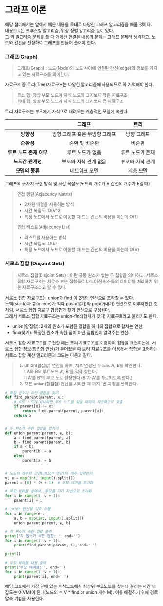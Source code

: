 그래프 이론
=
해당 챕터에서는 앞에서 배운 내용을 토대로 다양한 그래프 알고리즘을 배울 것이다.   
내용으로는 크루스칼 알고리즘, 위상 정렬 알고리즘 등이 있다.   
그 외 알고리즘 문제를 풀 때 개체간 연결된 내용의 문제는 그래프 문제라 생각하고, 노드와 간선을 선정하여 그래프를 만들어 풀어야 한다.
### 그래프(Graph)
> 그래프(Graph) : 노드(Node)와 노드 사이에 연결된 간선(edge)의 정보를 가지고 있는 자료구조를 의미한다.

자료구조 중 트리(Tree)자료구조는 다양한 알고리즘에 사용되므로 꼭 기억해야 한다.
>최소 힙: 항상 부모 노드가 자식 노드의 크기보다 작은 자료구조  
>최대 힙: 항상 부모 노드가 자식 노드의 크기보다 큰 자료구조

트리 자료구조는 부모에서 자식으로 내려오는 계층적인 모델에 속한다.
    
|                 |      **그래프**      |  **트리**   |
|:---------------:|:-----------------:|:---------:|
|     **방향성**     | 방향 그래프 혹은 무방향 그래프 |  방향 그래프   |
|     **순환성**     |     순환 빛 비순환      |    비순환    |
| **루트 노드 존재 여부** |     루트 노드가 없음     | 루트 노드가 존재 |
|   **노드간 관계성**   |   부모와 자식 관계 없음    | 부모와 자식 관계 |
|   **모델의 종류**    |      네트워크 모델      |   계층 모델   |

그래프의 구가지 구현 방식 및 시간 복잡도(노드의 개수가 V 간선의 개수가 E일 때)
> 인접 행렬(Adjacency Matrix)
> - 2차원 배열을 사용하는 방식
> - 시간 복잡도: O(V^2)
> - 특정 노드에서 노드로 이동할 때 드는 간선의 비용을 아는데 O(1)
> 
> 인접 리스트(Adjacency List)
> - 리스트를 사용하는 방식
> - 시간 복잡도: O(E)
> - 특정 노드에서 노드로 이동할 때 드는 간선의 비용을 아는데 O(V)

### 서로소 집합 (Disjoint Sets)
> 서로소 집합(Disjoint Sets) : 이란 공통 원소가 없는 두 집합을 의미하고, 서로소 집합 자료구조는 서로소 부분 집합들로 나누어진 원소들의 데이터를 처리하기 위한 자료구조라고 할 수 있다.   

서로소 집합 자료구조는 union과 find 이 2개의 연산으로 조작할 수 있다.   
스택(stack)과 큐(queue)가 각각 push(넣기)와 pop(꺼내기) 연산으로 이루어졌던 것처럼, 서로소 집합 자료구 합집합과 찾기 연산으로 구성된다.   
그래서 서로소 집합 자료구조는 union-find(합치기 찾기) 자료구로라고 불리기도 한다. 
- union(합집합): 2개의 원소가 포함된 집합을 하나의 집합으로 합치는 연산.
- find(찾기): 특정한 원소가 속한 집이 어떤 집합인지 알려주는 연산.  

서로소 집합 자료구조를 구현할 때는 트리 자료구조를 이용하여 집합을 표현하는데, 서로소 집합 정보(합집합 연산)가 주어졌을 때 트리 자료구조를 이용해서 집합을 표현하는 서로소 집합 계산 알고리즘과 코드는 다음과 같다. 
> 1. union(합집합) 연산을 하여, 서로 연결된 두 노드 A, B를 확인한다.   
> 	I A와 B의 루트노드 A', B'를 각각 찾는다.   
> II A'를 B'의 부모 노로 설정한다.(B'가 A'를 가르키도록 한다.)
> 2. 모든 union(합집합) 연산을 처리할 때 까지 1번 과정을 반복한다.


~~~python
# 특정 원소가 속한 집합을 찾기
def find_parent(parent, x):
    # 루트 노드가 아니라면 루트 노드를 찾을 때까지 재귀적으로 호출
    if parent[x] != x:
        return find_parent(parent, parent[x])
    return x


# 두 원소가 속한 집합을 합치기
def union_parent(parent, a, b):
    a = find_parent(parent, a)
    b = find_parent(parent, b)
    if a < b:
        parent[b] = a
    else:
        parent[a] = b


# 노드의 개수와 간선(union 연산)의 개수 입력받기
v, e = map(int, input().split())
parent = [0] * (v + 1)  # 부모 테이블 초기화

# 부모 테이블 상에서, 부모를 자기 자신으로 초기화
for i in range(1, v + 1):
    parent[i] = i

# union 연산을 각각 수행
for i in range(e):
    a, b = map(int, input().split())
    union_parent(parent, a, b)

# 각 원소가 속한 집합 출력
print('각 원소가 속한 집합: ', end='')
for i in range(1, v + 1):
    print(find_parent(parent, i), end=' ')

print()

# 부모 테이블 내용 출력
print('부모 테이블: ', end='')
for i in range(1, v + 1):
    print(parent[i], end=' ')
~~~
해당 코드에서 가장 밑에 있는 자식노드에서 최상위 부모노드를 찾는데 걸리는 시간 복잡도는 O(VM)이 된다(노드의 수 V * find or union 개수 M). 이를 해결하기 위해 경로 압축 기법을 사용한다.
